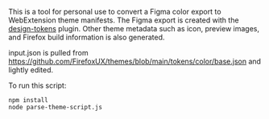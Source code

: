 This is a tool for personal use to convert a Figma color export to WebExtension theme manifests. The Figma export is created with the [design-tokens](https://github.com/lukasoppermann/design-tokens) plugin. Other theme metadata such as icon, preview images, and Firefox build information is also generated.

input.json is pulled from https://github.com/FirefoxUX/themes/blob/main/tokens/color/base.json and lightly edited.

To run this script:
```
npm install
node parse-theme-script.js
```

